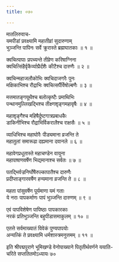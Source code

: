 ```yaml
---
title: ०७०

---
```

मातलिरुवाच-  
यमपीडां प्रवक्ष्यामि महातीव्रां सुदारुणाम्  
भुञ्जन्ति पापिनः सर्वे क्रूरास्ते ब्रह्मघातकाः ॥ १ ॥


क्वचित्पापाः प्रपच्यन्ते तीव्रेण करिषाग्निना  
क्वचित्सिंहैर्वृकैर्व्याघ्रैर्दंशैः कीटैश्च दारुणैः ॥ २ ॥


क्वचिन्महाजलौकोभिः क्वचिदाजगरैः पुनः  
मक्षिकाभिश्च रौद्राभिः क्वचित्सर्पैर्विषोल्बणैः ॥ ३ ॥


मत्तमातङ्गयूथैश्च बलोत्कृष्टैः प्रमाथिभिः  
पन्थानमुल्लिखद्भिश्च तीक्ष्णशृङ्गमहावृषैः ॥ ४ ॥


महाशृङ्गैश्च महिषैर्दुष्टगात्रप्रबाधकैः  
डाकिनीभिश्च रौद्राभिर्विकरालैश्च राक्षसैः ॥ ५ ॥


व्याधिभिश्च महाघोरैः पीड्यमाना व्रजन्ति ते  
महातुलां समारूढा दह्यमाना दवानले ॥ ६ ॥


महावेगप्रधूतास्ते महाचण्डेन वायुना  
महापाषाणवर्षेण भिद्यमानाश्च सर्वतः ॥ ७ ॥


पतद्भिर्वज्रनिर्घोषैरुल्कापातैश्च दारुणैः  
प्रदीप्ताङ्गारवर्षेण हन्यमाना व्रजन्ति ते ॥ ८ ॥


महता पांसुवर्षेण पूर्यमाणा यमं गताः  
ये नराः पापकर्माणः पापं भुञ्जन्ति दारुणम् ॥ ९ ॥


एवं पापविशेषेण पापिष्ठाः पापकारकाः  
नरकं प्रतिभुञ्जन्ति बहुपीडासमाकुलम् ॥ १० ॥


एतत्ते सर्वमाख्यातं विवेकं पुण्यपापयोः  
अन्यत्किं ते प्रवक्ष्यामि धर्मशास्त्रमनुत्तमम् ॥ ११ ॥


 इति श्रीपद्मपुराणे भूमिखण्डे वेनोपाख्याने पितृतीर्थवर्णने ययाति-  
चरिते सप्ततितमोऽध्यायः ७०